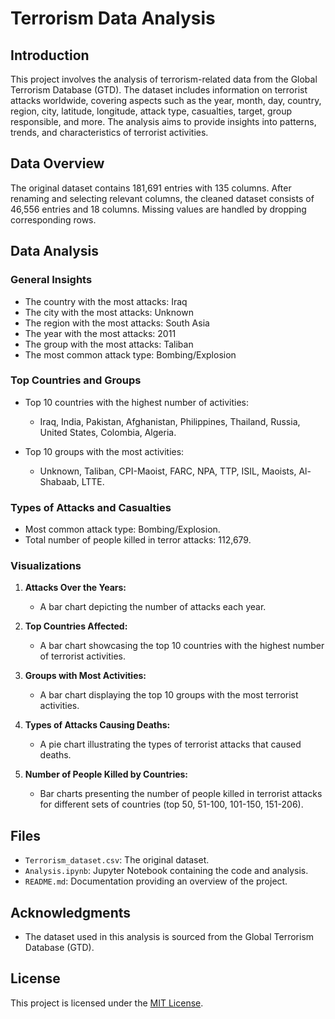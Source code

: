 # Terrorism Data Analysis

## Introduction

This project involves the analysis of terrorism-related data from the Global Terrorism Database (GTD). The dataset includes information on terrorist attacks worldwide, covering aspects such as the year, month, day, country, region, city, latitude, longitude, attack type, casualties, target, group responsible, and more. The analysis aims to provide insights into patterns, trends, and characteristics of terrorist activities.

## Data Overview

The original dataset contains 181,691 entries with 135 columns. After renaming and selecting relevant columns, the cleaned dataset consists of 46,556 entries and 18 columns. Missing values are handled by dropping corresponding rows.

## Data Analysis

### General Insights

- The country with the most attacks: Iraq
- The city with the most attacks: Unknown
- The region with the most attacks: South Asia
- The year with the most attacks: 2011
- The group with the most attacks: Taliban
- The most common attack type: Bombing/Explosion


### Top Countries and Groups

- Top 10 countries with the highest number of activities:
  - Iraq, India, Pakistan, Afghanistan, Philippines, Thailand, Russia, United States, Colombia, Algeria.

- Top 10 groups with the most activities:
  - Unknown, Taliban, CPI-Maoist, FARC, NPA, TTP, ISIL, Maoists, Al-Shabaab, LTTE.

### Types of Attacks and Casualties

- Most common attack type: Bombing/Explosion.
- Total number of people killed in terror attacks: 112,679.
### Visualizations

1. **Attacks Over the Years:**
   - A bar chart depicting the number of attacks each year.

2. **Top Countries Affected:**
   - A bar chart showcasing the top 10 countries with the highest number of terrorist activities.

3. **Groups with Most Activities:**
   - A bar chart displaying the top 10 groups with the most terrorist activities.

4. **Types of Attacks Causing Deaths:**
   - A pie chart illustrating the types of terrorist attacks that caused deaths.

5. **Number of People Killed by Countries:**
   - Bar charts presenting the number of people killed in terrorist attacks for different sets of countries (top 50, 51-100, 101-150, 151-206).

## Files

- `Terrorism_dataset.csv`: The original dataset.
- `Analysis.ipynb`: Jupyter Notebook containing the code and analysis.
- `README.md`: Documentation providing an overview of the project.

## Acknowledgments

- The dataset used in this analysis is sourced from the Global Terrorism Database (GTD).

## License

This project is licensed under the [MIT License](LICENSE).

